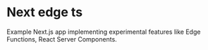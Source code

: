 # Next edge ts

Example Next.js app implementing experimental features like Edge Functions, React Server Components.
